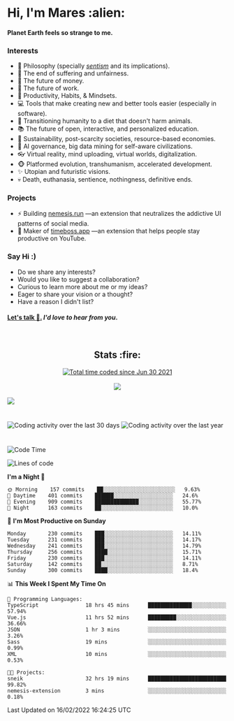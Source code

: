 <h1>Hi, I'm Mares :alien:</h1>

#### Planet Earth feels so strange to me.

### **Interests**

- 🌊 Philosophy (specially [_sentism_][sentismmedium] and its implications).
- 🎯 The end of suffering and unfairness.
- 💸 The future of money.
- 💼 The future of work.
- 🧠 Productivity, Habits, & Mindsets.
- 💻 Tools that make creating new and better tools easier (especially in software).
- 🥗 Transitioning humanity to a diet that doesn't harm animals.
- 📚 The future of open, interactive, and personalized education.
- 🌱 Sustainability, post-scarcity societies, resource-based economies.
- 🤖 AI governance, big data mining for self-aware civilizations.
- 👓 Virtual reality, mind uploading, virtual worlds, digitalization.
- 🐵 Platformed evolution, transhumanism, accelerated development.
- ✨ Utopian and futuristic visions.
- 💀 Death, euthanasia, sentience, nothingness, definitive ends.


### **Projects**

- ⚡ Building [nemesis.run](https://nemesis.run) —an extension that neutralizes the addictive UI patterns of social media.
- 💎 Maker of [timeboss.app](https://timeboss.app) —an extension that helps people stay productive on YouTube.


### **Say Hi :)**

- Do we share any interests?
- Would you like to suggest a collaboration?
- Curious to learn more about me or my ideas?
- Eager to share your vision or a thought?
- Have a reason I didn't list?

#### [Let's talk :wave:.](mailto:mareszhar@gmail.com) _I'd love to hear from you_.

[sentismmedium]: https://medium.com/@mareszhar/born-a-prisoner-a-reflection-about-life-its-struggles-and-a-plan-to-escape-d8566ce9b026

<br>

<h2 align="center">Stats :fire:</h2>

<div align="center">
  <a href="https://wakatime.com/@cfdc0e0d-4860-4b62-9ff0-cb659185525e">
    <img src="https://wakatime.com/badge/user/cfdc0e0d-4860-4b62-9ff0-cb659185525e.svg" alt="Total time coded since Jun 30 2021" />
  </a>
</div>

<br>

<!-- 
Add or remove this: 
&dates=B1AAB3FF 
...or this...
&date_format=M%20j%5B%2C%20Y%5D
from the *streak stats URL below* if they get bugged and aren't updating: 
-->

<div align="center">
  <img src="https://github-readme-streak-stats.herokuapp.com?user=mareszhar&theme=black-ice&hide_border=true&stroke=FFFFFF15&ring=DF8FFE&fire=DF8FFE&currStreakLabel=DF8FFE&background=1A232A&currStreakNum=86FFAB&dates=B1AAB3FF&date_format=M%20j%5B%2C%20Y%5D">
</div>

<br>

<img src="https://activity-graph.herokuapp.com/graph?username=mareszhar&theme=nord&bg_color=00000000&color=979797&line=DF8FFE&point=00000000&area=true&hide_border=true">

<br>

<h1></h1>

<img src="https://wakatime.com/share/@mares/5df0ff02-9c79-41b4-b540-51dc9c65a57b.svg" alt="Coding activity over the last 30 days" />
<img src="https://wakatime.com/share/@mares/ea89ba71-f374-40af-930c-e0655909fe37.svg" alt="Coding activity over the last year" />

<h1></h1>

<!--START_SECTION:waka-->
![Code Time](http://img.shields.io/badge/Code%20Time-508%20hrs%2029%20mins-blue)

![Lines of code](https://img.shields.io/badge/From%20Hello%20World%20I%27ve%20Written-124%20Thousand%20lines%20of%20code-blue)

**I'm a Night 🦉** 

```text
🌞 Morning    157 commits    ██░░░░░░░░░░░░░░░░░░░░░░░   9.63% 
🌆 Daytime    401 commits    ██████░░░░░░░░░░░░░░░░░░░   24.6% 
🌃 Evening    909 commits    ██████████████░░░░░░░░░░░   55.77% 
🌙 Night      163 commits    ██░░░░░░░░░░░░░░░░░░░░░░░   10.0%

```
📅 **I'm Most Productive on Sunday** 

```text
Monday       230 commits    ███░░░░░░░░░░░░░░░░░░░░░░   14.11% 
Tuesday      231 commits    ███░░░░░░░░░░░░░░░░░░░░░░   14.17% 
Wednesday    241 commits    ███░░░░░░░░░░░░░░░░░░░░░░   14.79% 
Thursday     256 commits    ████░░░░░░░░░░░░░░░░░░░░░   15.71% 
Friday       230 commits    ███░░░░░░░░░░░░░░░░░░░░░░   14.11% 
Saturday     142 commits    ██░░░░░░░░░░░░░░░░░░░░░░░   8.71% 
Sunday       300 commits    ████░░░░░░░░░░░░░░░░░░░░░   18.4%

```


📊 **This Week I Spent My Time On** 

```text
💬 Programming Languages: 
TypeScript               18 hrs 45 mins      ██████████████░░░░░░░░░░░   57.94% 
Vue.js                   11 hrs 52 mins      █████████░░░░░░░░░░░░░░░░   36.66% 
JSON                     1 hr 3 mins         ░░░░░░░░░░░░░░░░░░░░░░░░░   3.26% 
Sass                     19 mins             ░░░░░░░░░░░░░░░░░░░░░░░░░   0.99% 
XML                      10 mins             ░░░░░░░░░░░░░░░░░░░░░░░░░   0.53%

🐱‍💻 Projects: 
sneik                    32 hrs 19 mins      █████████████████████████   99.82% 
nemesis-extension        3 mins              ░░░░░░░░░░░░░░░░░░░░░░░░░   0.18%

```


 Last Updated on 16/02/2022 16:24:25 UTC
<!--END_SECTION:waka-->
